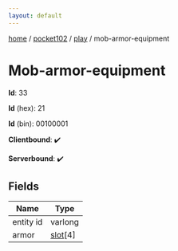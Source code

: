 ```yaml
---
layout: default
---
```


[home](/)  /  [pocket102](/protocol/pocket102)  /  [play](/protocol/pocket102/play)  /  mob-armor-equipment

# Mob-armor-equipment

**Id**: 33

**Id** (hex): 21

**Id** (bin): 00100001

**Clientbound**: ✔️

**Serverbound**: ✔️

## Fields

Name | Type
---|---
entity id | varlong
armor | [slot](/protocol/pocket102/types/slot)[4]

